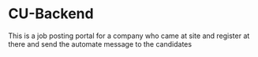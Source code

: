 # CU-Backend
 This is a job posting portal for a company who came at site and register at there and send the automate message to the candidates
